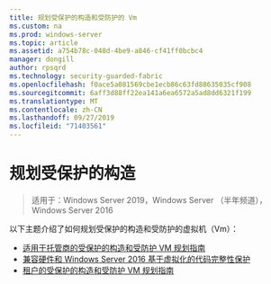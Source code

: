 ```yaml
---
title: 规划受保护的构造和受防护的 Vm
ms.custom: na
ms.prod: windows-server
ms.topic: article
ms.assetid: a754b78c-048d-4be9-a846-cf41ff0bcbc4
manager: dongill
author: rpsqrd
ms.technology: security-guarded-fabric
ms.openlocfilehash: f0ace5a081569cbe1ecb86c63fd88635035cf908
ms.sourcegitcommit: 6aff3d88ff22ea141a6ea6572a5ad8dd6321f199
ms.translationtype: MT
ms.contentlocale: zh-CN
ms.lasthandoff: 09/27/2019
ms.locfileid: "71403561"
---
```

# <a name="planning-a-guarded-fabric"></a>规划受保护的构造

>适用于：Windows Server 2019，Windows Server （半年频道），Windows Server 2016

以下主题介绍了如何规划受保护的构造和受防护的虚拟机（Vm）：

- [适用于托管商的受保护的构造和受防护 VM 规划指南](guarded-fabric-planning-for-hosters.md) 
- [兼容硬件和 Windows Server 2016 基于虚拟化的代码完整性保护](guarded-fabric-compatible-hardware-with-virtualization-based-protection-of-code-integrity.md)
- [租户的受保护的构造和受防护 VM 规划指南](guarded-fabric-shielded-vm-planning-for-tenants.md)
